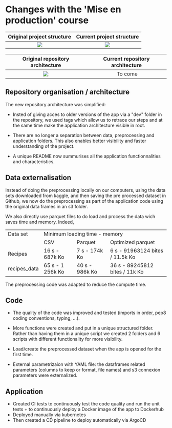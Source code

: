 # Changes with the 'Mise en production' course


Original project structure             |  Current project structure
:-------------------------:|:-------------------------:
 ![](https://github.com/user-attachments/assets/2c4d1c0c-2302-4329-b107-0ab745f07161) | ![](https://github.com/user-attachments/assets/174222c2-6639-492a-a75b-780b495a7946)

 Original repository architecture             |  Current repository architecture
:-------------------------:|:-------------------------:
 ![](https://github.com/user-attachments/assets/2b1a1195-0d0f-4f5d-82a8-c6ecc084dfcd) | ![]() To come





## Repository organisation / architecture
The new repository architecture was simplified: 

- Insted of giving acces to older versions of the app via a "dev" folder in the repository, we used tags which allow us to retrace our steps and at the same time make the application architecture visible in root.

- There are no longer a separation between data, preprocessing and application folders. This also enables better visibility and faster understanding of the project.

- A unique README now summurises all the application functionnalities and characteristics.


## Data externalisation 

Instead of doing the preprocessing locally on our computers, using the data sets downloaded from kaggle, and then saving the pre processed dataset in Github, we now do the preprocessing as part of the application code using the original data frames in an s3 folder.

We also directly use parquet files to do load and process the data wich saves time and memory. Indeed, 

<table>
  <tr>
    <td>Data set</td>
    <td colspan="3"> Minimum loading time - memory</td>
  </tr>
  <tr>
    <td> </td>
    <td>CSV</td>
    <td>Parquet</td>
    <td>Optimized parquet</td>
  </tr>
  <tr>
    <td> Recipes </td>
    <td> 16 s - 687k Ko </td>
    <td> 7 s - 174k Ko</td>
    <td> 6 s - 91963124 bites / 11.5k Ko</td>
  </tr>
  <tr>
    <td> recipes_data </td>
    <td> 65 s - 1 256k Ko </td>
    <td> 40 s - 986k Ko </td>
    <td> 36 s - 89245812 bites / 11k Ko</td>
  </tr>
</table>

The preprocessing code was adapted to reduce the compute time.

## Code

- The quality of the code was improved and tested (imports in order, pep8 coding conventions, typing, ...).

- More functions were created and put in a unique structured folder. Rather than having them in a unique script we created 2 folders and 6 scripts with different functionality for more visibility.

- Load/create the preprocessed dataset when the app is opened for the first time.

- External parametrizaion with YAML file: the dataframes related parameters (columns to keep or format, file names) and s3 connexion parameters were externalized.


## Application

- Created CI tests to continuously test the code quality and run the unit tests + to continuously deploy a Docker image of the app to Dockerhub
- Deployed manually via kubernetes
- Then created a CD pipeline to deploy automatically via ArgoCD
